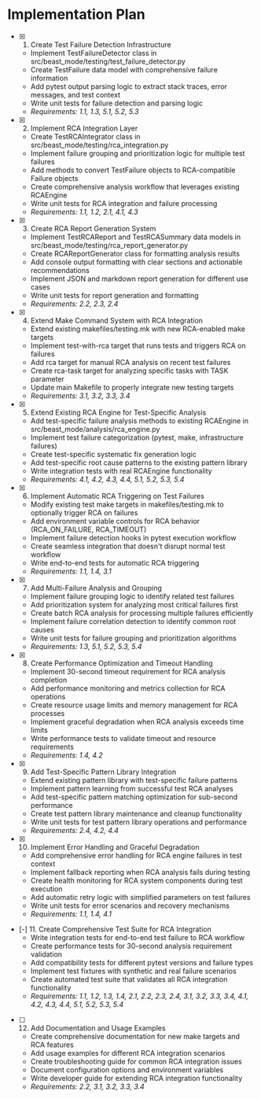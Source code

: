 # Implementation Plan

- [x] 1. Create Test Failure Detection Infrastructure
  - Implement TestFailureDetector class in src/beast_mode/testing/test_failure_detector.py
  - Create TestFailure data model with comprehensive failure information
  - Add pytest output parsing logic to extract stack traces, error messages, and test context
  - Write unit tests for failure detection and parsing logic
  - _Requirements: 1.1, 1.3, 5.1, 5.2, 5.3_

- [x] 2. Implement RCA Integration Layer
  - Create TestRCAIntegrator class in src/beast_mode/testing/rca_integration.py
  - Implement failure grouping and prioritization logic for multiple test failures
  - Add methods to convert TestFailure objects to RCA-compatible Failure objects
  - Create comprehensive analysis workflow that leverages existing RCAEngine
  - Write unit tests for RCA integration and failure processing
  - _Requirements: 1.1, 1.2, 2.1, 4.1, 4.3_

- [x] 3. Create RCA Report Generation System
  - Implement TestRCAReport and TestRCASummary data models in src/beast_mode/testing/rca_report_generator.py
  - Create RCAReportGenerator class for formatting analysis results
  - Add console output formatting with clear sections and actionable recommendations
  - Implement JSON and markdown report generation for different use cases
  - Write unit tests for report generation and formatting
  - _Requirements: 2.2, 2.3, 2.4_

- [x] 4. Extend Make Command System with RCA Integration
  - Extend existing makefiles/testing.mk with new RCA-enabled make targets
  - Implement test-with-rca target that runs tests and triggers RCA on failures
  - Add rca target for manual RCA analysis on recent test failures
  - Create rca-task target for analyzing specific tasks with TASK parameter
  - Update main Makefile to properly integrate new testing targets
  - _Requirements: 3.1, 3.2, 3.3, 3.4_

- [x] 5. Extend Existing RCA Engine for Test-Specific Analysis
  - Add test-specific failure analysis methods to existing RCAEngine in src/beast_mode/analysis/rca_engine.py
  - Implement test failure categorization (pytest, make, infrastructure failures)
  - Create test-specific systematic fix generation logic
  - Add test-specific root cause patterns to the existing pattern library
  - Write integration tests with real RCAEngine functionality
  - _Requirements: 4.1, 4.2, 4.3, 4.4, 5.1, 5.2, 5.3, 5.4_

- [x] 6. Implement Automatic RCA Triggering on Test Failures
  - Modify existing test make targets in makefiles/testing.mk to optionally trigger RCA on failures
  - Add environment variable controls for RCA behavior (RCA_ON_FAILURE, RCA_TIMEOUT)
  - Implement failure detection hooks in pytest execution workflow
  - Create seamless integration that doesn't disrupt normal test workflow
  - Write end-to-end tests for automatic RCA triggering
  - _Requirements: 1.1, 1.4, 3.1_

- [x] 7. Add Multi-Failure Analysis and Grouping
  - Implement failure grouping logic to identify related test failures
  - Add prioritization system for analyzing most critical failures first
  - Create batch RCA analysis for processing multiple failures efficiently
  - Implement failure correlation detection to identify common root causes
  - Write unit tests for failure grouping and prioritization algorithms
  - _Requirements: 1.3, 5.1, 5.2, 5.3, 5.4_

- [x] 8. Create Performance Optimization and Timeout Handling
  - Implement 30-second timeout requirement for RCA analysis completion
  - Add performance monitoring and metrics collection for RCA operations
  - Create resource usage limits and memory management for RCA processes
  - Implement graceful degradation when RCA analysis exceeds time limits
  - Write performance tests to validate timeout and resource requirements
  - _Requirements: 1.4, 4.2_

- [x] 9. Add Test-Specific Pattern Library Integration
  - Extend existing pattern library with test-specific failure patterns
  - Implement pattern learning from successful test RCA analyses
  - Add test-specific pattern matching optimization for sub-second performance
  - Create test pattern library maintenance and cleanup functionality
  - Write unit tests for test pattern library operations and performance
  - _Requirements: 2.4, 4.2, 4.4_

- [x] 10. Implement Error Handling and Graceful Degradation
  - Add comprehensive error handling for RCA engine failures in test context
  - Implement fallback reporting when RCA analysis fails during testing
  - Create health monitoring for RCA system components during test execution
  - Add automatic retry logic with simplified parameters on test failures
  - Write unit tests for error scenarios and recovery mechanisms
  - _Requirements: 1.1, 1.4, 4.1_

- [-] 11. Create Comprehensive Test Suite for RCA Integration
  - Write integration tests for end-to-end test failure to RCA workflow
  - Create performance tests for 30-second analysis requirement validation
  - Add compatibility tests for different pytest versions and failure types
  - Implement test fixtures with synthetic and real failure scenarios
  - Create automated test suite that validates all RCA integration functionality
  - _Requirements: 1.1, 1.2, 1.3, 1.4, 2.1, 2.2, 2.3, 2.4, 3.1, 3.2, 3.3, 3.4, 4.1, 4.2, 4.3, 4.4, 5.1, 5.2, 5.3, 5.4_

- [ ] 12. Add Documentation and Usage Examples
  - Create comprehensive documentation for new make targets and RCA features
  - Add usage examples for different RCA integration scenarios
  - Create troubleshooting guide for common RCA integration issues
  - Document configuration options and environment variables
  - Write developer guide for extending RCA integration functionality
  - _Requirements: 2.2, 3.1, 3.2, 3.3, 3.4_